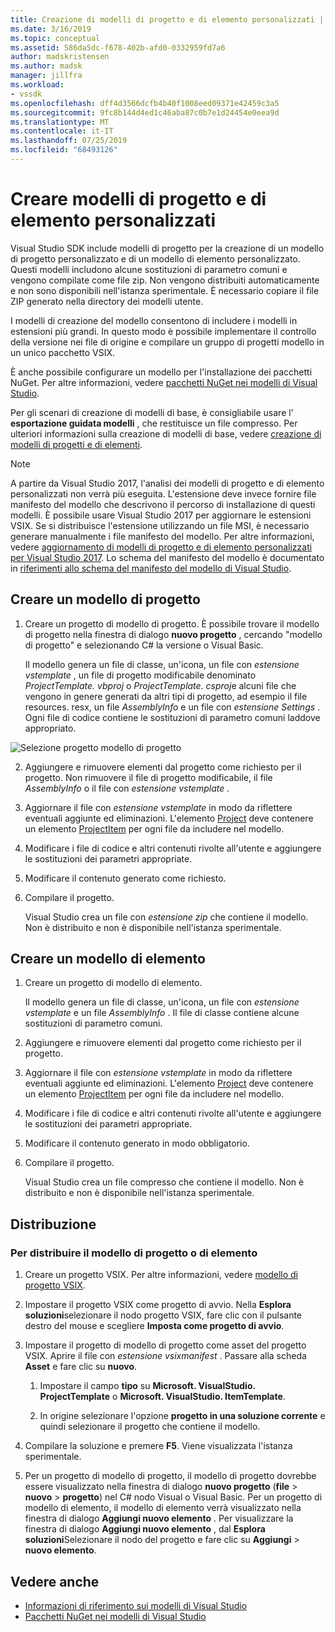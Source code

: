 ```yaml
---
title: Creazione di modelli di progetto e di elemento personalizzati | Microsoft Docs
ms.date: 3/16/2019
ms.topic: conceptual
ms.assetid: 586da5dc-f678-402b-afd0-0332959fd7a6
author: madskristensen
ms.author: madsk
manager: jillfra
ms.workload:
- vssdk
ms.openlocfilehash: dff4d3566dcfb4b40f1008eed09371e42459c3a5
ms.sourcegitcommit: 9fc8b144d4ed1c46aba87c0b7e1d24454e0eea9d
ms.translationtype: MT
ms.contentlocale: it-IT
ms.lasthandoff: 07/25/2019
ms.locfileid: "68493126"
---
```

# <a name="create-custom-project-and-item-templates"></a>Creare modelli di progetto e di elemento personalizzati

Visual Studio SDK include modelli di progetto per la creazione di un modello di progetto personalizzato e di un modello di elemento personalizzato. Questi modelli includono alcune sostituzioni di parametro comuni e vengono compilate come file zip. Non vengono distribuiti automaticamente e non sono disponibili nell'istanza sperimentale. È necessario copiare il file ZIP generato nella directory dei modelli utente.

I modelli di creazione del modello consentono di includere i modelli in estensioni più grandi. In questo modo è possibile implementare il controllo della versione nei file di origine e compilare un gruppo di progetti modello in un unico pacchetto VSIX.

È anche possibile configurare un modello per l'installazione dei pacchetti NuGet. Per altre informazioni, vedere [pacchetti NuGet nei modelli di Visual Studio](/nuget/visual-studio-extensibility/visual-studio-templates).

Per gli scenari di creazione di modelli di base, è consigliabile usare l' **esportazione guidata modelli** , che restituisce un file compresso. Per ulteriori informazioni sulla creazione di modelli di base, vedere [creazione di modelli di progetti e di elementi](../ide/creating-project-and-item-templates.md).

> [!NOTE]
> A partire da Visual Studio 2017, l'analisi dei modelli di progetto e di elemento personalizzati non verrà più eseguita. L'estensione deve invece fornire file manifesto del modello che descrivono il percorso di installazione di questi modelli. È possibile usare Visual Studio 2017 per aggiornare le estensioni VSIX. Se si distribuisce l'estensione utilizzando un file MSI, è necessario generare manualmente i file manifesto del modello. Per altre informazioni, vedere [aggiornamento di modelli di progetto e di elemento personalizzati per Visual Studio 2017](../extensibility/upgrading-custom-project-and-item-templates-for-visual-studio-2017.md). Lo schema del manifesto del modello è documentato in [riferimenti allo schema del manifesto del modello di Visual Studio](../extensibility/visual-studio-template-manifest-schema-reference.md).

## <a name="create-a-project-template"></a>Creare un modello di progetto

1. Creare un progetto di modello di progetto. È possibile trovare il modello di progetto nella finestra di dialogo **nuovo progetto** , cercando "modello di progetto" e selezionando C# la versione o Visual Basic.

     Il modello genera un file di classe, un'icona, un file con *estensione vstemplate* , un file di progetto modificabile denominato *ProjectTemplate. vbproj* o *ProjectTemplate. csproj*e alcuni file che vengono in genere generati da altri tipi di progetto, ad esempio il file resources. resx, un file *AssemblyInfo* e un file con *estensione Settings* . Ogni file di codice contiene le sostituzioni di parametro comuni laddove appropriato.

![Selezione progetto modello di progetto](media/project-template-selection.png)

2. Aggiungere e rimuovere elementi dal progetto come richiesto per il progetto. Non rimuovere il file di progetto modificabile, il file *AssemblyInfo* o il file con *estensione vstemplate* .

3. Aggiornare il file con *estensione vstemplate* in modo da riflettere eventuali aggiunte ed eliminazioni. L'elemento [Project](../extensibility/project-element-visual-studio-templates.md) deve contenere un elemento [ProjectItem](../extensibility/projectitem-element-visual-studio-item-templates.md) per ogni file da includere nel modello.

4. Modificare i file di codice e altri contenuti rivolte all'utente e aggiungere le sostituzioni dei parametri appropriate.

5. Modificare il contenuto generato come richiesto.

6. Compilare il progetto.

     Visual Studio crea un file con *estensione zip* che contiene il modello. Non è distribuito e non è disponibile nell'istanza sperimentale.

## <a name="create-an-item-template"></a>Creare un modello di elemento

1. Creare un progetto di modello di elemento.

     Il modello genera un file di classe, un'icona, un file con *estensione vstemplate* e un file *AssemblyInfo* . Il file di classe contiene alcune sostituzioni di parametro comuni.

2. Aggiungere e rimuovere elementi dal progetto come richiesto per il progetto.

3. Aggiornare il file con *estensione vstemplate* in modo da riflettere eventuali aggiunte ed eliminazioni. L'elemento [Project](../extensibility/project-element-visual-studio-templates.md) deve contenere un elemento [ProjectItem](../extensibility/projectitem-element-visual-studio-item-templates.md) per ogni file da includere nel modello.

4. Modificare i file di codice e altri contenuti rivolte all'utente e aggiungere le sostituzioni dei parametri appropriate.

5. Modificare il contenuto generato in modo obbligatorio.

6. Compilare il progetto.

     Visual Studio crea un file compresso che contiene il modello. Non è distribuito e non è disponibile nell'istanza sperimentale.

## <a name="deployment"></a>Distribuzione

### <a name="to-deploy-the-project-or-item-template"></a>Per distribuire il modello di progetto o di elemento

1. Creare un progetto VSIX. Per altre informazioni, vedere [modello di progetto VSIX](../extensibility/vsix-project-template.md).

2. Impostare il progetto VSIX come progetto di avvio. Nella **Esplora soluzioni**selezionare il nodo progetto VSIX, fare clic con il pulsante destro del mouse e scegliere **Imposta come progetto di avvio**.

3. Impostare il progetto di modello di progetto come asset del progetto VSIX. Aprire il file con *estensione vsixmanifest* . Passare alla scheda **Asset** e fare clic su **nuovo**.

    1. Impostare il campo **tipo** su **Microsoft. VisualStudio. ProjectTemplate** o **Microsoft. VisualStudio. ItemTemplate**.

    2. In origine selezionare l'opzione **progetto in una soluzione corrente** e quindi selezionare il progetto che contiene il modello.

4. Compilare la soluzione e premere **F5**. Viene visualizzata l'istanza sperimentale.

5. Per un progetto di modello di progetto, il modello di progetto dovrebbe essere visualizzato nella finestra di dialogo **nuovo progetto** (**file** > **nuovo** > **progetto**) nel C# nodo Visual o Visual Basic. Per un progetto di modello di elemento, il modello di elemento verrà visualizzato nella finestra di dialogo **Aggiungi nuovo elemento** . Per visualizzare la finestra di dialogo **Aggiungi nuovo elemento** , dal **Esplora soluzioni**Selezionare il nodo del progetto e fare clic su **Aggiungi** > **nuovo elemento**.

## <a name="see-also"></a>Vedere anche

- [Informazioni di riferimento sui modelli di Visual Studio](../ide/creating-project-and-item-templates.md)
- [Pacchetti NuGet nei modelli di Visual Studio](/nuget/visual-studio-extensibility/visual-studio-templates)
